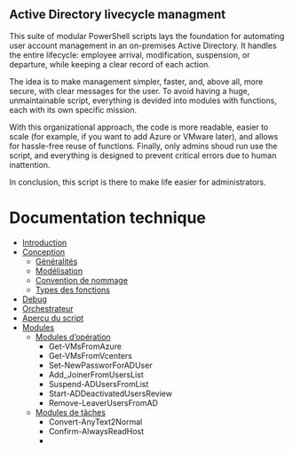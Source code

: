 ## Active Directory livecycle managment
This suite of modular PowerShell scripts lays the foundation for automating user account management in an on-premises Active Directory. 
It handles the entire lifecycle: employee arrival, modification, suspension, or departure, while keeping a clear record of each action.

The idea is to make management simpler, faster, and, above all, more secure, with clear messages for the user.
To avoid having a huge, unmaintainable script, everything is devided into modules with functions, each with its own specific mission.

With this organizational approach, the code is more readable, easier to scale (for example, if you want to add Azure or VMware later), and allows for hassle-free reuse of functions.
Finally, only admins shoud run use the script, and everything is designed to prevent critical errors due to human inattention. 

In conclusion, this script is there to make life easier for administrators.


# Documentation technique
- [Introduction](#introduction)
- [Conception](#conception)
  - [Généralités](#généralités)
  - [Modélisation](#modélisation)
  - [Convention de nommage](#convention-de-nommage)
  - [Types des fonctions](#types-des-fonctions)
- [Debug](#debug)
- [Orchestrateur](#orchestrateur)
- [Aperçu du script](#aperçu-du-script)
- [Modules](#modules)
  - [Modules d’opération](#modules-dopération)
    - Get-VMsFromAzure
    - Get-VMsFromVcenters
    - Set-NewPassworForADUser
    - Add_JoinerFromUsersList
    - Suspend-ADUsersFromList
    - Start-ADDeactivatedUsersReview
    - Remove-LeaverUsersFromAD
  - [Modules de tâches](#modules-de-tâches)
    - Convert-AnyText2Normal
    - Confirm-AlwaysReadHost
    -
